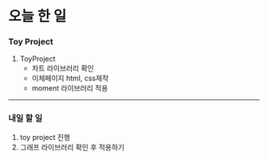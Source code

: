 # 오늘 한 일

### Toy Project

1. ToyProject
   - 차트 라이브러리 확인
   - 이체페이지 html, css제작
   - moment 라이브러리 적용

---

### 내일 할 일

1. toy project 진행
1. 그래프 라이브러리 확인 후 적용하기
